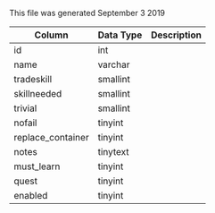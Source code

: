 This file was generated September 3 2019

| Column            | Data Type | Description |
| ----------------- | --------- | ----------- |
| id                | int       |             |
| name              | varchar   |             |
| tradeskill        | smallint  |             |
| skillneeded       | smallint  |             |
| trivial           | smallint  |             |
| nofail            | tinyint   |             |
| replace_container | tinyint   |             |
| notes             | tinytext  |             |
| must_learn        | tinyint   |             |
| quest             | tinyint   |             |
| enabled           | tinyint   |             |